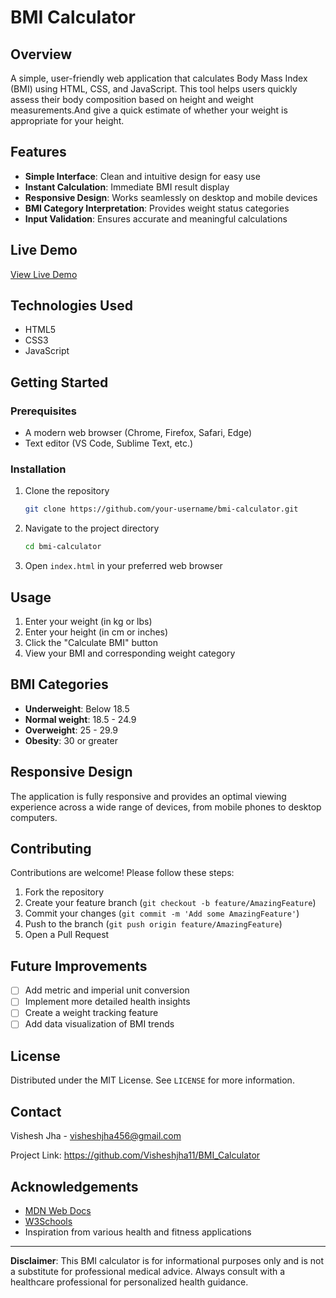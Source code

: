 # BMI Calculator

## Overview

A simple, user-friendly web application that calculates Body Mass Index (BMI) using HTML, CSS, and JavaScript. This tool helps users quickly assess their body composition based on height and weight measurements.And give a quick estimate of whether your weight is appropriate for your height.

## Features

- **Simple Interface**: Clean and intuitive design for easy use
- **Instant Calculation**: Immediate BMI result display
- **Responsive Design**: Works seamlessly on desktop and mobile devices
- **BMI Category Interpretation**: Provides weight status categories
- **Input Validation**: Ensures accurate and meaningful calculations


## Live Demo

[View Live Demo](https://Visheshjha11.github.io/bmi-calculator)

## Technologies Used

- HTML5
- CSS3
- JavaScript

## Getting Started

### Prerequisites

- A modern web browser (Chrome, Firefox, Safari, Edge)
- Text editor (VS Code, Sublime Text, etc.)

### Installation

1. Clone the repository
   ```bash
   git clone https://github.com/your-username/bmi-calculator.git
   ```

2. Navigate to the project directory
   ```bash
   cd bmi-calculator
   ```

3. Open `index.html` in your preferred web browser

## Usage

1. Enter your weight (in kg or lbs)
2. Enter your height (in cm or inches)
3. Click the "Calculate BMI" button
4. View your BMI and corresponding weight category

## BMI Categories

- **Underweight**: Below 18.5
- **Normal weight**: 18.5 - 24.9
- **Overweight**: 25 - 29.9
- **Obesity**: 30 or greater

## Responsive Design

The application is fully responsive and provides an optimal viewing experience across a wide range of devices, from mobile phones to desktop computers.

## Contributing

Contributions are welcome! Please follow these steps:

1. Fork the repository
2. Create your feature branch (`git checkout -b feature/AmazingFeature`)
3. Commit your changes (`git commit -m 'Add some AmazingFeature'`)
4. Push to the branch (`git push origin feature/AmazingFeature`)
5. Open a Pull Request

## Future Improvements

- [ ] Add metric and imperial unit conversion
- [ ] Implement more detailed health insights
- [ ] Create a weight tracking feature
- [ ] Add data visualization of BMI trends

## License

Distributed under the MIT License. See `LICENSE` for more information.

## Contact

Vishesh Jha - visheshjha456@gmail.com

Project Link: https://github.com/Visheshjha11/BMI_Calculator

## Acknowledgements

- [MDN Web Docs](https://developer.mozilla.org/)
- [W3Schools](https://www.w3schools.com/)
- Inspiration from various health and fitness applications

---

**Disclaimer**: This BMI calculator is for informational purposes only and is not a substitute for professional medical advice. Always consult with a healthcare professional for personalized health guidance.

